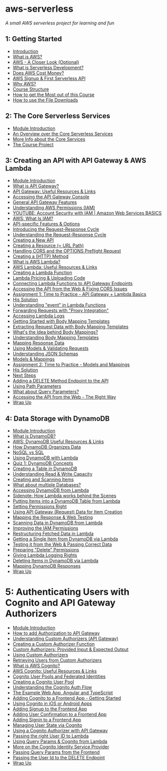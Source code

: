 # aws-serverless
*A small AWS serverless project for learning and fun*

## 1: Getting Started

* [Introduction](https://www.udemy.com/aws-serverless-a-complete-introduction/learn/v4/t/lecture/7275232?start=0)
* [What is AWS?](https://www.udemy.com/aws-serverless-a-complete-introduction/learn/v4/t/lecture/7275236?start=0)
* [AWS - A Closer Look (Optional)](https://www.udemy.com/aws-serverless-a-complete-introduction/learn/v4/t/lecture/7214768?start=0)
* [What is Serverless Development?](https://www.udemy.com/aws-serverless-a-complete-introduction/learn/v4/t/lecture/7275818?start=0)
* [Does AWS Cost Money?](https://www.udemy.com/aws-serverless-a-complete-introduction/learn/v4/t/lecture/7221444?start=0)
* [AWS Signup & First Serverless API](https://www.udemy.com/aws-serverless-a-complete-introduction/learn/v4/t/lecture/7214772?start=0)
* [Why AWS?](https://www.udemy.com/aws-serverless-a-complete-introduction/learn/v4/t/lecture/7275242?start=0)
* [Course Structure](https://www.udemy.com/aws-serverless-a-complete-introduction/learn/v4/t/lecture/7275826?start=0)
* [How to get the Most out of this Course](https://www.udemy.com/aws-serverless-a-complete-introduction/learn/v4/t/lecture/7271100?start=0)
* [How to use the File Downloads](https://www.udemy.com/aws-serverless-a-complete-introduction/learn/v4/t/lecture/7228510?start=0)

## 2: The Core Serverless Services

* [Module Introduction](https://www.udemy.com/aws-serverless-a-complete-introduction/learn/v4/t/lecture/7275250?start=0)
* [An Overview over the Core Serverless Services](https://www.udemy.com/aws-serverless-a-complete-introduction/learn/v4/t/lecture/7275842?start=0)
* [More Info about the Core Services](https://www.udemy.com/aws-serverless-a-complete-introduction/learn/v4/t/lecture/7214806?start=0)
* [The Course Project](https://www.udemy.com/aws-serverless-a-complete-introduction/learn/v4/t/lecture/7275866?start=0)

## 3: Creating an API with API Gateway & AWS Lambda

* [Module Introduction](https://www.udemy.com/aws-serverless-a-complete-introduction/learn/v4/t/lecture/7275252?start=0)
* [What is API Gateway?](https://www.udemy.com/aws-serverless-a-complete-introduction/learn/v4/t/lecture/7275254?start=0)
* [API Gateway: Useful Resources & Links](https://www.udemy.com/aws-serverless-a-complete-introduction/learn/v4/t/lecture/7220612?start=0)
* [Accessing the API Gateway Console](https://www.udemy.com/aws-serverless-a-complete-introduction/learn/v4/t/lecture/7275256?start=0)
* [General API Gateway Features](https://www.udemy.com/aws-serverless-a-complete-introduction/learn/v4/t/lecture/7275874?start=0)
* [Understanding AWS Permissions (IAM)](https://www.udemy.com/aws-serverless-a-complete-introduction/learn/v4/t/lecture/7220660?start=0)
* [YOUTUBE: Account Security with IAM | Amazon Web Services BASICS](https://youtu.be/9CKsX6MOPDQ)
* [AWS: What Is IAM?](http://docs.aws.amazon.com/IAM/latest/UserGuide/introduction.html)
* [API-specific Features & Options](https://www.udemy.com/aws-serverless-a-complete-introduction/learn/v4/t/lecture/7275882?start=0)
* [Introducing the Request-Response Cycle](https://www.udemy.com/aws-serverless-a-complete-introduction/learn/v4/t/lecture/7275888?start=0)
* [Understanding the Request-Response Cycle](https://www.udemy.com/aws-serverless-a-complete-introduction/learn/v4/t/lecture/7275898?start=0)
* [Creating a New API](https://www.udemy.com/aws-serverless-a-complete-introduction/learn/v4/t/lecture/7275902?start=0)
* [Creating a Resource (= URL Path)](https://www.udemy.com/aws-serverless-a-complete-introduction/learn/v4/t/lecture/7275910?start=0)
* [Handling CORS and the OPTIONS Preflight Request](https://www.udemy.com/aws-serverless-a-complete-introduction/learn/v4/t/lecture/7275916?start=0)
* [Creating a (HTTP) Method](https://www.udemy.com/aws-serverless-a-complete-introduction/learn/v4/t/lecture/7275924?start=0)
* [What is AWS Lambda?](https://www.udemy.com/aws-serverless-a-complete-introduction/learn/v4/t/lecture/7275930?start=0)
* [AWS Lambda: Useful Resources & Links](https://www.udemy.com/aws-serverless-a-complete-introduction/learn/v4/t/lecture/7220630?start=0)
* [Creating a Lambda Function](https://www.udemy.com/aws-serverless-a-complete-introduction/learn/v4/t/lecture/7275942?start=0)
* [Lambda Pricing & Uploading Code](https://www.udemy.com/aws-serverless-a-complete-introduction/learn/v4/t/lecture/7220722?start=0)
* [Connecting Lambda Functions to API Gateway Endpoints](https://www.udemy.com/aws-serverless-a-complete-introduction/learn/v4/t/lecture/7275948?start=0)
* [Accessing the API from the Web & Fixing CORS Issues](https://www.udemy.com/aws-serverless-a-complete-introduction/learn/v4/t/lecture/7275966?start=0)
* [Assignment 1: Time to Practice - API Gateway + Lambda Basics](https://www.udemy.com/aws-serverless-a-complete-introduction/learn/v4/t/practice/432)
* [His Solution](https://www.udemy.com/aws-serverless-a-complete-introduction/learn/v4/t/practice/432/instructor-solution)
* [Understanding "event" in Lambda Functions](https://www.udemy.com/aws-serverless-a-complete-introduction/learn/v4/t/lecture/7275980?start=0)
* [Forwarding Requests with "Proxy Integration"](https://www.udemy.com/aws-serverless-a-complete-introduction/learn/v4/t/lecture/7275982?start=0)
* [Accessing Lambda Logs](https://www.udemy.com/aws-serverless-a-complete-introduction/learn/v4/t/lecture/7275992?start=0)
* [Getting Started with Body Mapping Templates](https://www.udemy.com/aws-serverless-a-complete-introduction/learn/v4/t/lecture/7275998?start=0)
* [Extracting Request Data with Body Mapping Templates](https://www.udemy.com/aws-serverless-a-complete-introduction/learn/v4/t/lecture/7276000?start=0)
* [What's the Idea behind Body Mappings?](https://www.udemy.com/aws-serverless-a-complete-introduction/learn/v4/t/lecture/7276006?start=0)
* [Understanding Body Mapping Templates](https://www.udemy.com/aws-serverless-a-complete-introduction/learn/v4/t/lecture/7220824?start=0)
* [Mapping Response Data](https://www.udemy.com/aws-serverless-a-complete-introduction/learn/v4/t/lecture/7276038?start=0)
* [Using Models & Validating Requests](https://www.udemy.com/aws-serverless-a-complete-introduction/learn/v4/t/lecture/7276052?start=0)
* [Understanding JSON Schemas](https://www.udemy.com/aws-serverless-a-complete-introduction/learn/v4/t/lecture/7221128?start=0)
* [Models & Mappings](https://www.udemy.com/aws-serverless-a-complete-introduction/learn/v4/t/lecture/7276058?start=0)
* [Assignment 2: Time to Practice - Models and Mappings](https://www.udemy.com/aws-serverless-a-complete-introduction/learn/v4/t/practice/434)
* [His Solution](https://www.udemy.com/aws-serverless-a-complete-introduction/learn/v4/t/practice/434/instructor-solution)
* [Next Steps](https://www.udemy.com/aws-serverless-a-complete-introduction/learn/v4/t/lecture/7276066?start=0)
* [Adding a DELETE Method Endpoint to the API](https://www.udemy.com/aws-serverless-a-complete-introduction/learn/v4/t/lecture/7276082?start=0)
* [Using Path Parameters](https://www.udemy.com/aws-serverless-a-complete-introduction/learn/v4/t/lecture/7276096?start=0)
* [What about Query Parameters?](https://www.udemy.com/aws-serverless-a-complete-introduction/learn/v4/t/lecture/7221138?start=0)
* [Accessing the API from the Web - The Right Way](https://www.udemy.com/aws-serverless-a-complete-introduction/learn/v4/t/lecture/7276116?start=0)
* [Wrap Up](https://www.udemy.com/aws-serverless-a-complete-introduction/learn/v4/t/lecture/7276126?start=0)

## 4: Data Storage with DynamoDB

* [Module Introduction](https://www.udemy.com/aws-serverless-a-complete-introduction/learn/v4/t/lecture/7221150?start=0)
* [What is DynamoDB?](https://www.udemy.com/aws-serverless-a-complete-introduction/learn/v4/t/lecture/7224708?start=0)
* [AWS: DynamoDB Useful Resources & Links](https://www.udemy.com/aws-serverless-a-complete-introduction/learn/v4/t/lecture/7224736?start=0)
* [How DynamoDB Organizes Data](https://www.udemy.com/aws-serverless-a-complete-introduction/learn/v4/t/lecture/7224714?start=0)
* [NoSQL vs SQL](https://www.udemy.com/aws-serverless-a-complete-introduction/learn/v4/t/lecture/7224724?start=0)
* [Using DynamoDB with Lambda](https://www.udemy.com/aws-serverless-a-complete-introduction/learn/v4/t/lecture/7224728?start=0)
* [Quiz 1: DynamoDB Concepts](https://www.udemy.com/aws-serverless-a-complete-introduction/learn/v4/t/quiz/366844)
* [Creating a Table in DynamoDB](https://www.udemy.com/aws-serverless-a-complete-introduction/learn/v4/t/lecture/7228528?start=0)
* [Understanding Read & Write Capacity](https://www.udemy.com/aws-serverless-a-complete-introduction/learn/v4/t/lecture/7228534?start=0)
* [Creating and Scanning Items](https://www.udemy.com/aws-serverless-a-complete-introduction/learn/v4/t/lecture/7228538?start=0)
* [What about multiple Databases?](https://www.udemy.com/aws-serverless-a-complete-introduction/learn/v4/t/lecture/7228542?start=0)
* [Accessing DynamoDB from Lambda](https://www.udemy.com/aws-serverless-a-complete-introduction/learn/v4/t/lecture/7228544?start=0)
* [Sidenote: How Lambda works behind the Scenes](https://www.udemy.com/aws-serverless-a-complete-introduction/learn/v4/t/lecture/7228548?start=0)
* [Putting Items into a DynamoDB Table from Lambda](https://www.udemy.com/aws-serverless-a-complete-introduction/learn/v4/t/lecture/7228550?start=0)
* [Setting Permissions Right](https://www.udemy.com/aws-serverless-a-complete-introduction/learn/v4/t/lecture/7228552?start=0)
* [Using API Gateway (Request) Data for Item Creation](https://www.udemy.com/aws-serverless-a-complete-introduction/learn/v4/t/lecture/7228554?start=0)
* [Mapping the Response & Web Testing](https://www.udemy.com/aws-serverless-a-complete-introduction/learn/v4/t/lecture/7228558?start=0)
* [Scanning Data in DynamoDB from Lambda](https://www.udemy.com/aws-serverless-a-complete-introduction/learn/v4/t/lecture/7228560?start=0)
* [Improving the IAM Permissions](https://www.udemy.com/aws-serverless-a-complete-introduction/learn/v4/t/lecture/7228562?start=0)
* [Restructuring Fetched Data in Lambda](https://www.udemy.com/aws-serverless-a-complete-introduction/learn/v4/t/lecture/7228568?start=0)
* [Getting a Single Item from DynamoDB via Lambda](https://www.udemy.com/aws-serverless-a-complete-introduction/learn/v4/t/lecture/7228572?start=0)
* [Testing it from the Web & Passing Correct Data](https://www.udemy.com/aws-serverless-a-complete-introduction/learn/v4/t/lecture/7228574?start=0)
* [Preparing "Delete" Permissions](https://www.udemy.com/aws-serverless-a-complete-introduction/learn/v4/t/lecture/7228576?start=0)
* [Giving Lambda Logging Rights](https://www.udemy.com/aws-serverless-a-complete-introduction/learn/v4/t/lecture/7229216?start=0)
* [Deleting Items in DynamoDB via Lambda](https://www.udemy.com/aws-serverless-a-complete-introduction/learn/v4/t/lecture/7228580?start=0)
* [Mapping DynamoDB Responses](https://www.udemy.com/aws-serverless-a-complete-introduction/learn/v4/t/lecture/7228596?start=0)
* [Wrap Up](https://www.udemy.com/aws-serverless-a-complete-introduction/learn/v4/t/lecture/7228600?start=0)

# 5: Authenticating Users with Cognito and API Gateway Authorizers

* [Module Introduction](https://www.udemy.com/aws-serverless-a-complete-introduction/learn/v4/t/lecture/7228604?start=0)
* [How to add Authorization to API Gateway](https://www.udemy.com/aws-serverless-a-complete-introduction/learn/v4/t/lecture/7248324?start=0)
* [Understanding Custom Authorizers (API Gateway)](https://www.udemy.com/aws-serverless-a-complete-introduction/learn/v4/t/lecture/7248318?start=0)
* [Creating a Custom Authorizer Function](https://www.udemy.com/aws-serverless-a-complete-introduction/learn/v4/t/lecture/7248326?start=0)
* [Custom Authorizers: Provided Input & Expected Output](https://www.udemy.com/aws-serverless-a-complete-introduction/learn/v4/t/lecture/7248468?start=0)
* [Using Custom Authorizers](https://www.udemy.com/aws-serverless-a-complete-introduction/learn/v4/t/lecture/7248328?start=0)
* [Retrieving Users from Custom Authorizers](https://www.udemy.com/aws-serverless-a-complete-introduction/learn/v4/t/lecture/7248332?start=0)
* [What is AWS Cognito?]()
* [AWS Cognito: Useful Resources & Links]()
* [Cognito User Pools and Federated Identities]()
* [Creating a Cognito User Pool]()
* [Understanding the Cognito Auth Flow]()
* [The Example Web App, Angular and TypeScript]()
* [Adding Cognito to a Frontend App - Getting Started]()
* [Using Cognito in iOS or Android Apps]()
* [Adding Signup to the Frontend App]()
* [Adding User Confirmation to a Frontend App]()
* [Adding Signin to a Frontend App]()
* [Managing User State via Cognito]()
* [Using a Cognito Authorizer with API Gateway]()
* [Passing the right User ID to Lambda]()
* [Using Query Params & Cognito from Lambda]()
* [More on the Cognito Identity Service Provider]()
* [Passing Query Params from the Frontend]()
* [Passing the User Id to the DELETE Endpoint]()
* [Wrap Up]()
